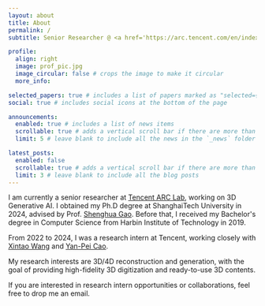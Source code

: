 ```yaml
---
layout: about
title: About
permalink: /
subtitle: Senior Researcher @ <a href='https://arc.tencent.com/en/index'>Tencent ARC Lab</a>.

profile:
  align: right
  image: prof_pic.jpg
  image_circular: false # crops the image to make it circular
  more_info: 

selected_papers: true # includes a list of papers marked as "selected={true}"
social: true # includes social icons at the bottom of the page

announcements:
  enabled: true # includes a list of news items
  scrollable: true # adds a vertical scroll bar if there are more than 3 news items
  limit: 5 # leave blank to include all the news in the `_news` folder

latest_posts:
  enabled: false
  scrollable: true # adds a vertical scroll bar if there are more than 3 new posts items
  limit: 3 # leave blank to include all the blog posts
---
```


I am currently a senior researcher at [Tencent ARC Lab](https://arc.tencent.com/en/index), working on 3D Generative AI. I obtained my Ph.D degree at ShanghaiTech University in 2024, advised by Prof. [Shenghua Gao](https://scholar.google.com/citations?user=fe-1v0MAAAAJ). Before that, I received my Bachelor's degree in Computer Science from Harbin Institute of Technology in 2019.

From 2022 to 2024, I was a research intern at Tencent, working closely with [Xintao Wang](https://xinntao.github.io/) and [Yan-Pei Cao](https://yanpei.me/).

My research interests are 3D/4D reconstruction and generation, with the goal of providing high-fidelity 3D digitization and ready-to-use 3D contents.

If you are interested in research intern opportunities or collaborations, feel free to drop me an email.

